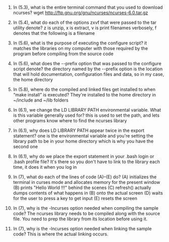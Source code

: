 1. In (5.3), what is the entire terminal command that you used to download ncurses?
   wget http://ftp.gnu.org/gnu/ncurses/ncurses-6.0.tar.gz

2. In (5.4), what do each of the options zxvf that were passed to the tar utility denote?
   z is unzip, x is extract, v is print filenames verbosely, f denotes that the following is a 
   filename

3. In (5.6), what is the purpose of executing the configure script?
   it matches the libraries on my computer with those required by the program before
   compiling from the source code

4. In (5.6), what does the --prefix option that was passed to the configure script denote?
   the directory named by the --prefix option is the location that will hold documentation,
   configuration files and data, so in my case, the home directory

5. In (5.8), where do the compiled and linked files get installed to when “make install” is executed?
   They're installed to the home directory in  ~/include and ~/lib folders

6. In (6.1), we change the LD LIBRARY PATH environmental variable. What is this variable generally used for? 
   this is used to set the path, and lets other programs know where to find the ncurses library   

7. In (6.1), why does LD LIBRARY PATH appear twice in the export statement?
   one is the environmental variable and you're setting the library path to be in your home directory which is why
   you have the second one

8. In (6.1), why do we place the export statement in your .bash login or .bash profile file?
   It's there so you don't have to link to the library each time, it does it when you log in

9. In (7), what do each of the lines of code (A)–(E) do?
   (A) initializes the terminal in curses mode and allocates memory for the present window
   (B) prints "Hello World !!!" behind the scenes
   (C) refresh() actually dumps contents of what happens in (B) onto the actual screen
   (D) waits for the user to press a key to get input
   (E) resets the screen

10. In (7), why is the -lncurses option needed when compiling the sample code? 
    The ncurses library needs to be compiled along with the source file. You need to
    prep the library from its location before using it.

11. In (7), why is the -lncurses option needed when linking the sample code?
    This is where the actual linking occurs.   
